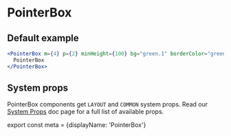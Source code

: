 # PointerBox

## Default example

```.jsx
<PointerBox m={4} p={2} minHeight={100} bg="green.1" borderColor="green.5">
  PointerBox
</PointerBox>
```

## System props

PointerBox components get `LAYOUT` and `COMMON` system props. Read our [System Props](/system-props) doc page for a full list of available props.

export const meta = {displayName: 'PointerBox'}
